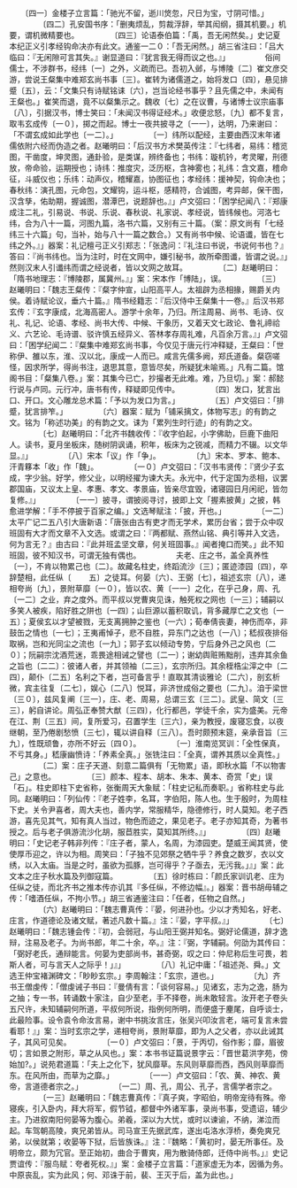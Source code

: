 <!-- { "loadSidebar": true } -->
　　〔四一〕金楼子立言篇：「驰光不留，逝川焂忽，尺日为宝，寸阴可惜。」
　　
　　〔四二〕孔安国书序：「删夷烦乱，剪裁浮辞，举其闳纲，摄其机要。」机要，谓机微精要也。
　　
　　〔四三〕论语泰伯篇：「禹，吾无闲然矣。」史记夏本纪正义引孝经钩命决亦有此文。通鉴一二０：「吾无闲然。」胡三省注曰：「吕大临曰：『无闲隙可言其失。』谢显道曰：『犹言我无得而议之也。』」
　　
　　俗间儒士，不涉群书，经纬〔一〕之外，义疏而已。吾初入邺，与博陵〔二〕崔文彦交游，尝说王粲集中难郑玄尚书事〔三〕。崔转为诸儒道之，始将发口〔四〕，悬见排蹙〔五〕，云：「文集只有诗赋铭诔〔六〕，岂当论经书事乎？且先儒之中，未闻有王粲也。」崔笑而退，竟不以粲集示之。魏收〔七〕之在议曹，与诸博士议宗庙事〔八〕，引据汉书，博士笑曰：「未闻汉书得证经术。」收便忿怒，〔九〕都不复言，取韦玄成传〔一０〕，掷之而起。博士一夜共披寻之〔一一〕，达明，乃来谢曰：「不谓玄成如此学也〔一二〕。」
　　
　　〔一〕纬所以配经，主要由西汉末年诸儒依附六经而伪造之者。赵曦明曰：「后汉书方术樊英传注：『七纬者，易纬：稽览图，干凿度，坤灵图，通卦验，是类谋，辨终备也；书纬：璇机钤，考灵曜，刑德放，帝命验，运期授也；诗纬：推度灾，泛历枢，含神雾也；礼纬：含文嘉，稽命征，斗威仪也；乐纬：动声仪，稽耀嘉，协图征也；孝经纬：援神契，钩命决也；春秋纬：演孔图，元命包，文耀钩，运斗枢，感精符，合诚图，考异邮，保干图，汉含孳，佑助期，握诚图，潜潭巴，说题辞也。』」卢文弨曰：「困学纪闻八：『郑康成注二礼，引易说、书说、乐说、春秋说、礼家说、孝经说，皆纬候也。河洛七纬，合为八十一篇，河图九篇，洛书六篇，又别有三十篇。（案：原文尚有「七经纬三十六篇」句，当补，始与八十一篇之数合。）又有尚书中候、论语谶，皆在七纬之外。』」器案：礼记檀弓正义引郑志：「张逸问：『礼注曰书说，书说何书也？』答曰：『尚书纬也。当为注时，时在文网中，嫌引秘书，故所牵图谶，皆谓之说。』」然则汉末人引谶纬而谓之经说者，皆以文网之故耳。
　　
　　〔二〕赵曦明曰：「隋书地理志：『博陵郡，属冀州。』」案：宋本作「博陆」，误。
　　
　　〔三〕赵曦明曰：「魏志王粲传：『粲字仲宣，山阳高平人。太祖辟为丞相掾，赐爵关内侯。着诗赋论议，垂六十篇。』隋书经籍志：『后汉侍中王粲集十一卷。』后汉书郑玄传：『玄字康成，北海高密人。游学十余年，乃归。所注周易、尚书、毛诗、仪礼、礼记、论语、孝经、尚书大传、中候、干象历，又着天文七政论、鲁礼禘祫义、六艺论、毛诗谱、驳许慎五经异义、答林孝存周礼难，凡百余万言。』」卢文弨曰：「困学纪闻二：『粲集中难郑玄尚书事，今仅见于唐元行冲释疑，王粲曰：「世称伊、雒以东，淮、汉以北，康成一人而已。咸言先儒多阙，郑氏道备。粲窃嗟怪，因求所学，得尚书注，退思其意，意皆尽矣，所疑犹未喻焉。」凡有二篇。馆阁书目：「粲集八卷。」案：其集今已亡，抄撮者无此难。难，乃旦切。」案：郝懿行说与卢同。元行冲，唐书有传，释疑即见传中。
　　
　　〔四〕发口，犹言出口、开口。文心雕龙总术篇：「予以为发口为言。」
　　
　　〔五〕卢文弨曰：「排蹙，犹言排笮。」
　　
　　〔六〕器案：赋为「铺采摛文，体物写志」的有韵之文。铭为「称述功美」的有韵之文。诔为「累列生时行迹」的有韵之文。
　　
　　〔七〕赵曦明曰：「北齐书魏收传：『收字伯起，小字佛助，巨鹿下曲阳人。读书，夏月坐板床，随树阴讽诵，积年，板床为之锐减，而精力不辍。以文华显。』」
　　
　　〔八〕宋本「议」作「争」。
　　
　　〔九〕宋本、罗本、鲍本、汗青簃本「收」作「魏」。
　　
　　〔一０〕卢文弨曰：「汉书韦贤传：『贤少子玄成，字少翁。好学，修父业，以明经擢为谏大夫。永光中，代于定国为丞相，议罢郡国庙，又议太上皇、孝惠、孝文、孝景庙，皆亲尽宜毁，诸寝园日月闲祀，皆勿复修。』」
　　
　　〔一一〕披寻，谓披阅寻讨，披即上文「握素披黄」之披，韩愈进学解：「手不停披于百家之编。」文选琴赋注：「披，开也。」
　　
　　〔一二〕太平广记二五八引大唐新语：「唐张由古有吏才而无学术，累历台省；尝于众中叹班固有大才而文章不入文选。或谓之曰：『两都赋、燕然山铭、典引等并入文选，何为言无？』由古曰：『此并班孟坚文章，何关班固事。』闻者掩口而笑。」此不知班固，彼不知汉书，可谓无独有偶也。 
　　
　　夫老、庄之书，盖全真养性〔一〕，不肯以物累己也〔二〕。故藏名柱史，终蹈流沙〔三〕；匿迹漆园〔四〕，卒辞楚相，此任纵〔
　　五〕之徒耳。何晏〔六〕、王弼〔七〕，祖述玄宗〔八〕，递相夸尚〔九〕，景附草靡〔一０〕，皆以农、黄〔一一〕之化，在乎己身，周、孔〔一二〕之业，弃之度外。而平叔以党曹爽见诛，触死权之网也〔一三〕；辅嗣以多笑人被疾，陷好胜之阱也〔一四〕；山巨源以蓄积取讥，背多藏厚亡之文也〔一五〕；夏侯玄以才望被戮，无支离拥肿之鉴也〔一六〕；荀奉倩丧妻，神伤而卒，非鼓缶之情也〔一七〕；王夷甫悼子，悲不自胜，异东门之达也〔一八〕；嵇叔夜排俗取祸，岂和光同尘之流也〔一九〕；郭子玄以倾动专势，宁后身外己之风也〔二０〕；阮嗣宗沈酒荒迷，乖畏途相诫之譬也〔二一〕；谢幼舆赃贿黜削，违弃其余鱼之旨也〔二二〕：彼诸人者，并其领袖〔二三〕，玄宗所归。其余桎梏尘滓之中〔二四〕，颠仆〔二五〕名利之下者，岂可备言乎！直取其清谈雅论〔二六〕，剖玄析微，宾主往复〔二七〕，娱心〔二八〕悦耳，非济世成俗之要也〔二九〕。洎于梁世〔三０〕，兹风复阐〔三一〕，庄、老、周易，总谓三玄〔三二〕。武皇、简文〔三三〕，躬自讲论。周弘正奉赞大猷〔三四〕，化行都邑，学徒千余，实为盛美。元帝在江、荆〔三五〕间，复所爱习，召置学生〔三六〕，亲为教授，废寝忘食，以夜继朝，至乃倦剧愁愤〔三七〕，辄以讲自释〔三八〕。吾时颇预末筵，亲承音旨〔三九〕，性既顽鲁，亦所不好云〔四０〕。
　　
　　〔一〕淮南览冥训：「全性保真，不亏其身。」嵇康幽愤诗：「养素全真。」张铣注曰：「全真，谓养其质以全真性。」
　　
　　〔二〕案：庄子天道、刻意二篇俱有「无物累」语，即秋水篇「不以物害己」之意也。
　　
　　〔三〕颜本、程本、胡本、朱本、黄本、奇赏「史」误「石」。柱史即柱下史省称，张衡周天大象赋：「柱史记私而奏职。」省称柱史与此同。赵曦明曰：「列仙传：『老子姓李，名耳，字伯阳，陈人也。生于殷时，为周柱下史。关令尹喜者，周大夫也，善内学，常服精华，隐德修行，时人莫知。老子西游，喜先见其气，知有真人当过，物色而迹之，果见老子。老子亦知其奇，为著书授之。后与老子俱游流沙化胡，服苣胜实，莫知其所终。』」
　　
　　〔四〕赵曦明曰：「史记老子韩非列传：『庄子者，蒙人，名周，为漆园吏。楚威王闻其贤，使使厚币迎之，许以为相。周笑曰：「子独不见郊祭之牺牛乎？养食之数岁，衣以文绣，以入太庙。当是之时，虽欲为孤豚，岂可得乎？子亟去，无污我。」』」案：此文本之庄子秋水篇及列御寇篇。
　　
　　〔五〕徐时栋曰：「颜氏家训讥老、庄为任纵之徒，而北齐书之推本传亦讥其『多任纵，不修边幅』。」器案：晋书胡毋辅之传：「嗜酒任纵，不拘小节。」胡三省通鉴注曰：「任者，任物之自然。」
　　
　　〔六〕赵曦明曰：「魏志曹真传：『晏，何进孙也。少以才秀知名，好老、庄言，作道德论及诸文赋，著述凡数十篇。』注：『晏，字平叔。』」
　　
　　〔七〕赵曦明曰：「魏志锺会传：『初，会弱冠，与山阳王弼并知名。弼好论儒道，辞才逸辩，注易及老子。为尚书郎，年二十余，卒。』注：『弼，字辅嗣。何劭为其传曰：「弼好老氏，通辩能言。何晏为吏部尚书，甚奇弼，叹之曰：仲尼称后生可畏，若斯人者，可与言天人之际乎！」』」 
　　
　　〔八〕礼记中庸：「祖述尧、舜。」文选王仲宝褚渊碑文：「眇眇玄宗。」李周翰注：「玄宗，道也。」
　　
　　〔九〕齐书王僧虔传：「僧虔诫子书曰：『曼倩有言：「谈何容易。」见诸玄，志为之逸，肠为之抽；专一书，转诵数十家注，自少至老，手不择卷，尚未敢轻言。汝开老子卷头五尺许，未知辅嗣何所道，平叔何所说，指例何所明，而便盛于麈尾，自呼谈士，此最险事。设令袁令命汝言易，谢中书挑汝言庄，张吴兴叩汝言老，端可复言未尝看耶！』」案：当时玄宗之学，递相夸尚，景附草靡，即为人之父者，亦以此诫其子，其风可见矣。
　　
　　〔一０〕卢文弨曰：「景，于丙切，俗作影；靡，眉彼切；言如景之附形，草之从风也。」案：本书书证篇说景字云：「晋世葛洪字苑，傍始加?。」说苑君道篇：「夫上之化下，犹风靡草。东风则草靡而西，西风则草靡而东。在风所由，而草为之靡。」
　　
　　〔一一〕卢文弨曰：「农、黄、神农、黄帝，言道德者宗之。」
　　
　　〔一二〕周、孔，周公、孔子，言儒学者宗之。
　　
　　〔一三〕赵曦明曰：「魏志曹真传：『真子爽，字昭伯，明帝宠待有殊。帝寝疾，引入卧内，拜大将军，假节钺，都督中外诸军事，录尚书事，受遗诏，辅少主。乃进叙南阳何晏等为腹心。弟羲，深以为大忧，或时以谏谕，不纳，涕泣而起。车驾朝高陵，爽兄弟皆从。司马宣王先据武库，遂出屯洛水浮桥，奏免爽兄弟，以侯就第；收晏等下狱，后皆族诛。』注：『魏略：「黄初时，晏无所事任。及明帝立，颇为冗官。至正始初，曲合于曹爽，用为散骑侍郎，迁侍中尚书。」』史记贾谊传：『服鸟赋：夸者死权。』」案：金楼子立言篇：「道家虚无为本，因循为务。中原丧乱，实为此风；何、邓诛于前，裴、王灭于后，盖为此也。」
　　
